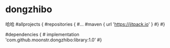 # dongzhibo
哈哈
#allprojects {
		#repositories {
			#...
			#maven { url 'https://jitpack.io' }
		#}
	#}
  
  #dependencies {
	       # implementation 'com.github.moonstr.dongzhibo:library:1.0'
	#}
